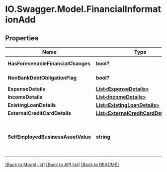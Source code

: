 # IO.Swagger.Model.FinancialInformationAdd
## Properties

Name | Type | Description | Notes
------------ | ------------- | ------------- | -------------
**HasForeseeableFinancialChanges** | **bool?** | Indicates whether any foreseeable changes in customer&#x27;s financial circumstances. | [optional] 
**NonBankDebtObligationFlag** | **bool?** | Indicates if the applicant has any loan with any non-banking financial organization. | [optional] 
**ExpenseDetails** | [**List&lt;ExpenseDetails&gt;**](ExpenseDetails.md) |  | [optional] 
**IncomeDetails** | [**List&lt;IncomeDetails&gt;**](IncomeDetails.md) |  | [optional] 
**ExistingLoanDetails** | [**List&lt;ExistingLoanDetails&gt;**](ExistingLoanDetails.md) |  | [optional] 
**ExternalCreditCardDetails** | [**List&lt;ExternalCreditCardDetailsAdd&gt;**](ExternalCreditCardDetailsAdd.md) |  | [optional] 
**SelfEmployedBusinessAssetValue** | **string** | This field is used to capture the total assets of  the self employed business. This is applicable only for Self Employed Business/ Professionals. This is a reference data field. Please use /v1/utilities/referenceData/{selfEmployedBusinessAssetValue} resource to get valid value of this field with description. | [optional] 

[[Back to Model list]](../README.md#documentation-for-models) [[Back to API list]](../README.md#documentation-for-api-endpoints) [[Back to README]](../README.md)


